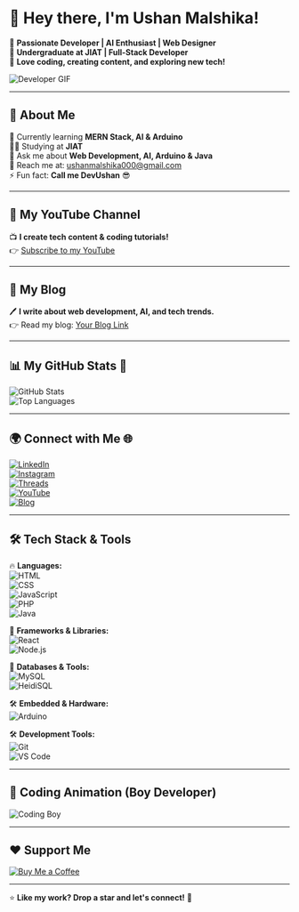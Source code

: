 # 👋 Hey there, I'm Ushan Malshika!  

🔹 **Passionate Developer | AI Enthusiast | Web Designer**  
🔹 **Undergraduate at JIAT | Full-Stack Developer**  
🔹 **Love coding, creating content, and exploring new tech!**  

![Developer GIF](https://media.giphy.com/media/qgQUggAC3Pfv687qPC/giphy.gif)  

---

## 🚀 About Me  
🌱 Currently learning **MERN Stack, AI & Arduino**  
🧑‍🎓 Studying at **JIAT**  
💬 Ask me about **Web Development, AI, Arduino & Java**  
📧 Reach me at: [ushanmalshika000@gmail.com](mailto:ushanmalshika000@gmail.com)  
⚡ Fun fact: **Call me DevUshan** 😎  

---

## 🎥 My YouTube Channel  
📺 **I create tech content & coding tutorials!**  
👉 [Subscribe to my YouTube](https://www.youtube.com/@YourChannel)  

---

## 📝 My Blog  
🖊 **I write about web development, AI, and tech trends.**  
👉 Read my blog: [Your Blog Link](https://yourblog.com)  

---

## 📊 My GitHub Stats 🚀  
![GitHub Stats](https://github-readme-stats.vercel.app/api?username=your-username&show_icons=true&theme=radical)  
![Top Languages](https://github-readme-stats.vercel.app/api/top-langs/?username=your-username&layout=compact&theme=radical)  

---

## 🌍 Connect with Me 🌐  
[![LinkedIn](https://img.shields.io/badge/LinkedIn-blue?style=for-the-badge&logo=linkedin)](https://www.linkedin.com/in/ushan-malshika-6537042a8)  
[![Instagram](https://img.shields.io/badge/Instagram-purple?style=for-the-badge&logo=instagram)](https://www.instagram.com/itz_me_shanmm/)  
[![Threads](https://img.shields.io/badge/Threads-black?style=for-the-badge&logo=threads)](https://www.threads.net/@itz_me_shanmm)  
[![YouTube](https://img.shields.io/badge/YouTube-red?style=for-the-badge&logo=youtube)](https://www.youtube.com/@YourChannel)  
[![Blog](https://img.shields.io/badge/Blog-orange?style=for-the-badge&logo=blogger)](https://yourblog.com)  

---

## 🛠 Tech Stack & Tools  
🔥 **Languages:**  
![HTML](https://img.shields.io/badge/-HTML5-E34F26?style=flat-square&logo=html5&logoColor=white)  
![CSS](https://img.shields.io/badge/-CSS3-1572B6?style=flat-square&logo=css3)  
![JavaScript](https://img.shields.io/badge/-JavaScript-F7DF1E?style=flat-square&logo=javascript&logoColor=black)  
![PHP](https://img.shields.io/badge/-PHP-777BB4?style=flat-square&logo=php&logoColor=white)  
![Java](https://img.shields.io/badge/-Java-007396?style=flat-square&logo=java&logoColor=white)  

🚀 **Frameworks & Libraries:**  
![React](https://img.shields.io/badge/-React-61DAFB?style=flat-square&logo=react&logoColor=black)  
![Node.js](https://img.shields.io/badge/-Node.js-339933?style=flat-square&logo=node.js&logoColor=white)  

💾 **Databases & Tools:**  
![MySQL](https://img.shields.io/badge/-MySQL-4479A1?style=flat-square&logo=mysql&logoColor=white)  
![HeidiSQL](https://img.shields.io/badge/-HeidiSQL-blue?style=flat-square&logo=mysql&logoColor=white)  

🛠 **Embedded & Hardware:**  
![Arduino](https://img.shields.io/badge/-Arduino-00979D?style=flat-square&logo=arduino&logoColor=white)  

🛠 **Development Tools:**  
![Git](https://img.shields.io/badge/-Git-F05032?style=flat-square&logo=git&logoColor=white)  
![VS Code](https://img.shields.io/badge/-VS%20Code-007ACC?style=flat-square&logo=visual-studio-code)  

---

## 🚀 Coding Animation (Boy Developer)  
![Coding Boy](https://media.giphy.com/media/ZVik7pBtu9dNS/giphy.gif)  

---

## ❤️ Support Me  
[![Buy Me a Coffee](https://img.shields.io/badge/Buy%20Me%20a%20Coffee-orange?style=for-the-badge&logo=buy-me-a-coffee)](https://www.buymeacoffee.com/yourusername)  

---

⭐ **Like my work? Drop a star and let's connect!** 🚀  
